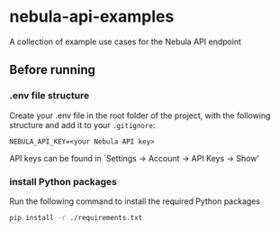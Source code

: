 # nebula-api-examples
A collection of example use cases for the Nebula API endpoint

## Before running

### .env file structure
Create your .env file in the root folder of the project, with the following structure and add it to your `.gitignore`:
```
NEBULA_API_KEY=<your Nebula API key>
```

API keys can be found in `Settings -> Account -> API Keys -> Show'


### install Python packages
Run the following command to install the required Python packages
```bash
pip install -r ./requirements.txt
```

